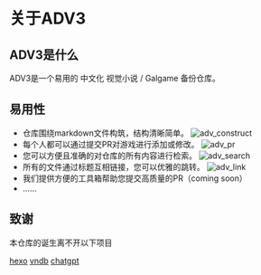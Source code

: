 # 关于ADV3

## ADV3是什么

ADV3是一个易用的 中文化 视觉小说 / Galgame 备份仓库。

## 易用性

- 仓库围绕markdown文件构筑，结构清晰简单。
    ![adv_construct](https://pan.timero.xyz/d/onedrive/img_lib_001/adv3_construct.gif)
- 每个人都可以通过提交PR对游戏进行添加或修改。
    ![adv_pr](https://pan.timero.xyz/d/onedrive/img_lib_001/adv3_pr.gif)
- 您可以方便且准确的对仓库的所有内容进行检索。
    ![adv_search](https://pan.timero.xyz/d/onedrive/img_lib_001/adv3_search.gif)
- 所有的文件通过标题互相链接，您可以优雅的跳转。
    ![adv_link](https://pan.timero.xyz/d/onedrive/img_lib_001/adv3_link.gif)
- 我们提供方便的工具箱帮助您提交高质量的PR（coming soon）
- ……

## 致谢

本仓库的诞生离不开以下项目

[hexo](https://github.com/hexojs/hexo)
[vndb](https://vndb.org)
[chatgpt](https://chat.openai.com)